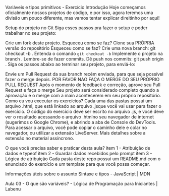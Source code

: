 Variáveis e tipos primitivos - Exercício
Introdução
Hoje começamos oficialmente nossos projetos de código, e por isso, agora teremos uma divisão um pouco diferente, mas vamos tentar explicar direitinho por aqui!

Setup do projeto no Git
Siga esses passos pra fazer o setup e poder trabalhar no seu projeto:

 Crie um fork deste projeto.
Esqueceu como se faz?
 Clone sua PRÓPRIA versão do repositório
Esqueceu como se faz?
 Crie uma nova branch: git checkout -b <turma-nome-sobrenome>.
Entenda o comando `git checkout -b`
 Implemente o projeto na branch <turma-nome-sobrenome>. Lembre-se de fazer commits.
 Dê push nos commits: git push origin <turma-nome-sobrenome>.
Siga os passos abaixo ao terminar seu projeto, para enviá-lo:

 Envie um Pull Request da sua branch recém enviada, para que seja possível fazer o merge depois. POR FAVOR NAO FAÇA O MERGE DO SEU PRÓPRIO PULL REQUEST
 Após o momento de feedback e correção, aprove seu Pull Request e faça o merge
 Seu projeto será considerado completo quando a aprovação e o merge com a main acontecerem em seu próprio repositório.
Como eu vou executar os exercícios?
Cada uma das pastas possui um arquivo .html, que está linkado ao arquivo .jsque você vai usar para fazer o exercício. O código do exercício deve ser escrito no arquivo .js, e você deve ver o resultado acessando o arquivo .htmlno seu navegador de internet (sugerimos o Google Chrome), e abrindo a aba de Console do DevTools. Para acessar o arquivo, você pode copiar o caminho dele e colar no navegador, ou utilizar a extensão LiveServer. Mais detalhes sobre a extensão no material assíncrono.

O que você precisa saber e praticar desta aula?
 item 1 - Atribuição de dados e typeof
 item 2 - Guardar dados recebidos pelo prompt
 item 3 - Lógica de atribuição
Cada pasta deste repo possui um README.md com o enunciado do exercício e um template para que você possa começar.

Informações úteis sobre o assunto
Sintaxe e tipos - JavaScript | MDN

Aula 03 - O que são variáveis? - Lógica de Programação para Iniciantes | Labenu
